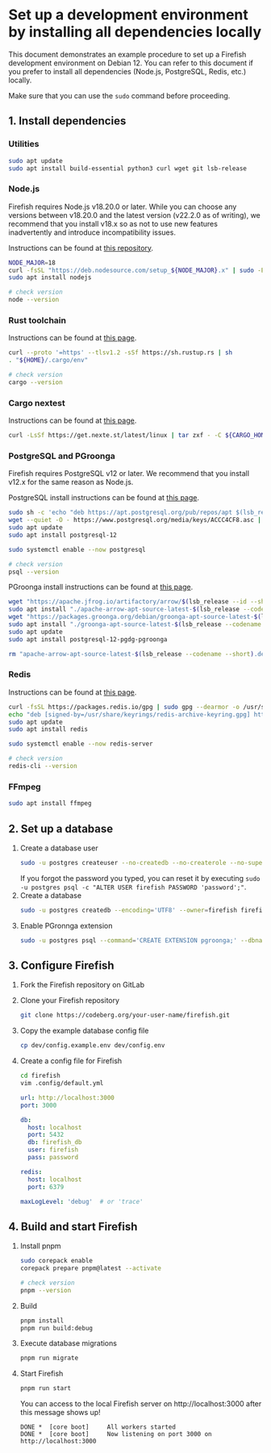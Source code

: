 # Set up a development environment by installing all dependencies locally

This document demonstrates an example procedure to set up a Firefish development environment on Debian 12. You can refer to this document if you prefer to install all dependencies (Node.js, PostgreSQL, Redis, etc.) locally.

Make sure that you can use the `sudo` command before proceeding.

## 1. Install dependencies

### Utilities

```sh
sudo apt update
sudo apt install build-essential python3 curl wget git lsb-release
```

### Node.js

Firefish requires Node.js v18.20.0 or later. While you can choose any versions between v18.20.0 and the latest version (v22.2.0 as of writing), we recommend that you install v18.x so as not to use new features inadvertently and introduce incompatibility issues.

Instructions can be found at [this repository](https://github.com/nodesource/distributions).

```sh
NODE_MAJOR=18
curl -fsSL "https://deb.nodesource.com/setup_${NODE_MAJOR}.x" | sudo -E bash -
sudo apt install nodejs

# check version
node --version
```

### Rust toolchain

Instructions can be found at [this page](https://www.rust-lang.org/tools/install).

```sh
curl --proto '=https' --tlsv1.2 -sSf https://sh.rustup.rs | sh
. "${HOME}/.cargo/env"

# check version
cargo --version
```

### Cargo nextest

Instructions can be found at [this page](https://nexte.st/book/pre-built-binaries).

```sh
curl -LsSf https://get.nexte.st/latest/linux | tar zxf - -C ${CARGO_HOME:-~/.cargo}/bin
```

### PostgreSQL and PGroonga

Firefish requires PostgreSQL v12 or later. We recommend that you install v12.x for the same reason as Node.js.

PostgreSQL install instructions can be found at [this page](https://www.postgresql.org/download/).

```sh
sudo sh -c 'echo "deb https://apt.postgresql.org/pub/repos/apt $(lsb_release -cs)-pgdg main" > /etc/apt/sources.list.d/pgdg.list'
wget --quiet -O - https://www.postgresql.org/media/keys/ACCC4CF8.asc | sudo apt-key add -
sudo apt update
sudo apt install postgresql-12

sudo systemctl enable --now postgresql

# check version
psql --version
```

PGroonga install instructions can be found at [this page](https://pgroonga.github.io/install/).

```sh
wget "https://apache.jfrog.io/artifactory/arrow/$(lsb_release --id --short | tr 'A-Z' 'a-z')/apache-arrow-apt-source-latest-$(lsb_release --codename --short).deb"
sudo apt install "./apache-arrow-apt-source-latest-$(lsb_release --codename --short).deb"
wget "https://packages.groonga.org/debian/groonga-apt-source-latest-$(lsb_release --codename --short).deb"
sudo apt install "./groonga-apt-source-latest-$(lsb_release --codename --short).deb"
sudo apt update
sudo apt install postgresql-12-pgdg-pgroonga

rm "apache-arrow-apt-source-latest-$(lsb_release --codename --short).deb" "groonga-apt-source-latest-$(lsb_release --codename --short).deb"
```

### Redis

Instructions can be found at [this page](https://redis.io/docs/install/install-redis/).

```sh
curl -fsSL https://packages.redis.io/gpg | sudo gpg --dearmor -o /usr/share/keyrings/redis-archive-keyring.gpg
echo "deb [signed-by=/usr/share/keyrings/redis-archive-keyring.gpg] https://packages.redis.io/deb $(lsb_release -cs) main" | sudo tee /etc/apt/sources.list.d/redis.list
sudo apt update
sudo apt install redis

sudo systemctl enable --now redis-server

# check version
redis-cli --version
```

### FFmpeg

```sh
sudo apt install ffmpeg
```

## 2. Set up a database

1. Create a database user
    ```sh
    sudo -u postgres createuser --no-createdb --no-createrole --no-superuser --encrypted --pwprompt firefish
    ```
    If you forgot the password you typed, you can reset it by executing `sudo -u postgres psql -c "ALTER USER firefish PASSWORD 'password';"`.
2. Create a database
    ```sh
    sudo -u postgres createdb --encoding='UTF8' --owner=firefish firefish_db
    ```
3. Enable PGronnga extension
    ```sh
    sudo -u postgres psql --command='CREATE EXTENSION pgroonga;' --dbname=firefish_db
    ```

## 3. Configure Firefish

1. Fork the Firefish repository on GitLab
1. Clone your Firefish repository
    ```sh
    git clone https://codeberg.org/your-user-name/firefish.git
    ```
1. Copy the example database config file
    ```sh
    cp dev/config.example.env dev/config.env
    ```
1. Create a config file for Firefish
    ```sh
    cd firefish
    vim .config/default.yml
    ```
    
    ```yaml
    url: http://localhost:3000
    port: 3000
    
    db:
      host: localhost
      port: 5432
      db: firefish_db
      user: firefish
      pass: password
    
    redis:
      host: localhost
      port: 6379
    
    maxLogLevel: 'debug'  # or 'trace'
    ```

## 4. Build and start Firefish

1. Install pnpm
    ```sh
    sudo corepack enable
    corepack prepare pnpm@latest --activate
    
    # check version
    pnpm --version
    ```
1. Build
    ```sh
    pnpm install
    pnpm run build:debug
    ```
1. Execute database migrations
    ```sh
    pnpm run migrate
    ```
1. Start Firefish
    ```sh
    pnpm run start
    ```
    You can access to the local Firefish server on http://localhost:3000 after this message shows up!
    ```
    DONE *  [core boot]     All workers started
    DONE *  [core boot]     Now listening on port 3000 on http://localhost:3000
    ```
